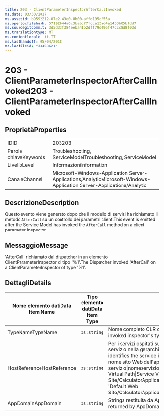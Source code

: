 ```yaml
---
title: 203 - ClientParameterInspectorAfterCallInvoked
ms.date: 03/30/2017
ms.assetid: b9592212-07e2-43e0-8b00-affd195cf55a
ms.openlocfilehash: 57192b44a0c3babc77fcca13ad4a1433b85bfdd7
ms.sourcegitcommit: 3d5d33f384eeba41b2dff79d096f47ccc8d8f03d
ms.translationtype: MT
ms.contentlocale: it-IT
ms.lasthandoff: 05/04/2018
ms.locfileid: "33458621"
---
```

# <a name="203---clientparameterinspectoraftercallinvoked"></a><span data-ttu-id="34023-102">203 - ClientParameterInspectorAfterCallInvoked</span><span class="sxs-lookup"><span data-stu-id="34023-102">203 - ClientParameterInspectorAfterCallInvoked</span></span>
## <a name="properties"></a><span data-ttu-id="34023-103">Proprietà</span><span class="sxs-lookup"><span data-stu-id="34023-103">Properties</span></span>  
  
|||  
|-|-|  
|<span data-ttu-id="34023-104">ID</span><span class="sxs-lookup"><span data-stu-id="34023-104">ID</span></span>|<span data-ttu-id="34023-105">203</span><span class="sxs-lookup"><span data-stu-id="34023-105">203</span></span>|  
|<span data-ttu-id="34023-106">Parole chiave</span><span class="sxs-lookup"><span data-stu-id="34023-106">Keywords</span></span>|<span data-ttu-id="34023-107">Troubleshooting, ServiceModel</span><span class="sxs-lookup"><span data-stu-id="34023-107">Troubleshooting, ServiceModel</span></span>|  
|<span data-ttu-id="34023-108">Livello</span><span class="sxs-lookup"><span data-stu-id="34023-108">Level</span></span>|<span data-ttu-id="34023-109">Informazioni</span><span class="sxs-lookup"><span data-stu-id="34023-109">Information</span></span>|  
|<span data-ttu-id="34023-110">Canale</span><span class="sxs-lookup"><span data-stu-id="34023-110">Channel</span></span>|<span data-ttu-id="34023-111">Microsoft-Windows-Application Server-Applications/Analytic</span><span class="sxs-lookup"><span data-stu-id="34023-111">Microsoft-Windows-Application Server-Applications/Analytic</span></span>|  
  
## <a name="description"></a><span data-ttu-id="34023-112">Descrizione</span><span class="sxs-lookup"><span data-stu-id="34023-112">Description</span></span>  
 <span data-ttu-id="34023-113">Questo evento viene generato dopo che il modello di servizi ha richiamato il metodo `AfterCall` su un controllo dei parametri client.</span><span class="sxs-lookup"><span data-stu-id="34023-113">This event is emitted after the Service Model has invoked the `AfterCall` method on a client parameter inspector.</span></span>  
  
## <a name="message"></a><span data-ttu-id="34023-114">Messaggio</span><span class="sxs-lookup"><span data-stu-id="34023-114">Message</span></span>  
 <span data-ttu-id="34023-115">'AfterCall' richiamato dal dispatcher in un elemento ClientParameterInspector di tipo '%1'.</span><span class="sxs-lookup"><span data-stu-id="34023-115">The Dispatcher invoked 'AfterCall' on a ClientParameterInspector of type '%1'.</span></span>  
  
## <a name="details"></a><span data-ttu-id="34023-116">Dettagli</span><span class="sxs-lookup"><span data-stu-id="34023-116">Details</span></span>  
  
|<span data-ttu-id="34023-117">Nome elemento dati</span><span class="sxs-lookup"><span data-stu-id="34023-117">Data Item Name</span></span>|<span data-ttu-id="34023-118">Tipo elemento dati</span><span class="sxs-lookup"><span data-stu-id="34023-118">Data Item Type</span></span>|<span data-ttu-id="34023-119">Descrizione</span><span class="sxs-lookup"><span data-stu-id="34023-119">Description</span></span>|  
|--------------------|--------------------|-----------------|  
|<span data-ttu-id="34023-120">TypeName</span><span class="sxs-lookup"><span data-stu-id="34023-120">TypeName</span></span>|`xs:string`|<span data-ttu-id="34023-121">Nome completo CLR del tipo di controllo richiamato.</span><span class="sxs-lookup"><span data-stu-id="34023-121">The CLR FullName of the invoked inspector's type.</span></span>|  
|<span data-ttu-id="34023-122">HostReference</span><span class="sxs-lookup"><span data-stu-id="34023-122">HostReference</span></span>|`xs:string`|<span data-ttu-id="34023-123">Per i servizi ospitati su Web, questo campo identifica in modo univoco il servizio nella gerarchia Web.</span><span class="sxs-lookup"><span data-stu-id="34023-123">For Web-hosted services, this field uniquely identifies the service in the Web hierarchy.</span></span> <span data-ttu-id="34023-124">Il formato viene definito come ' nome sito Web dell'applicazione virtuale percorso&#124;percorso virtuale servizio&#124;nomeservizio '.</span><span class="sxs-lookup"><span data-stu-id="34023-124">Its format is defined as 'Web Site Name Application Virtual Path&#124;Service Virtual Path&#124;ServiceName'.</span></span> <span data-ttu-id="34023-125">Esempio: ' Default Web Site/CalculatorApplication&#124;/CalculatorService.svc&#124;CalculatorService'.</span><span class="sxs-lookup"><span data-stu-id="34023-125">Example: 'Default Web Site/CalculatorApplication&#124;/CalculatorService.svc&#124;CalculatorService'.</span></span>|  
|<span data-ttu-id="34023-126">AppDomain</span><span class="sxs-lookup"><span data-stu-id="34023-126">AppDomain</span></span>|`xs:string`|<span data-ttu-id="34023-127">Stringa restituita da AppDomain.CurrentDomain.FriendlyName.</span><span class="sxs-lookup"><span data-stu-id="34023-127">The string returned by AppDomain.CurrentDomain.FriendlyName.</span></span>|
